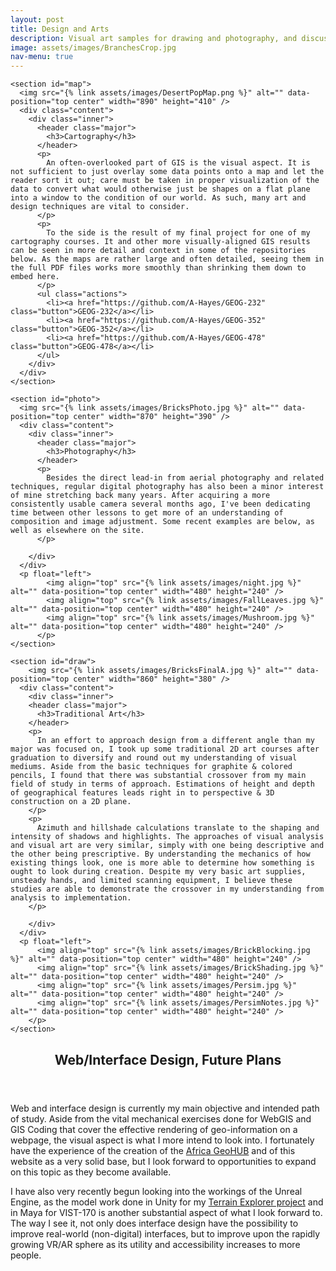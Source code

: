 ```yaml
---
layout: post
title: Design and Arts
description: Visual art samples for drawing and photography, and discussions on experience in other mediums.
image: assets/images/BranchesCrop.jpg
nav-menu: true
---
```


<style>
	img {
    max-width: 100%;
    object-fit: contain;
	}
</style>

<div id="main">

  <section id="items" class="spotlights">
  
    <section id="map">
      <img src="{% link assets/images/DesertPopMap.png %}" alt="" data-position="top center" width="890" height="410" />
      <div class="content">
        <div class="inner">
          <header class="major">
            <h3>Cartography</h3>
          </header>
          <p>
            An often-overlooked part of GIS is the visual aspect. It is not sufficient to just overlay some data points onto a map and let the reader sort it out; care must be taken in proper visualization of the data to convert what would otherwise just be shapes on a flat plane into a window to the condition of our world. As such, many art and design techniques are vital to consider. 
          </p>
          <p>
            To the side is the result of my final project for one of my cartography courses. It and other more visually-aligned GIS results can be seen in more detail and context in some of the repositories below. As the maps are rather large and often detailed, seeing them in the full PDF files works more smoothly than shrinking them down to embed here. 
          </p>
          <ul class="actions">
            <li><a href="https://github.com/A-Hayes/GEOG-232" class="button">GEOG-232</a></li>
            <li><a href="https://github.com/A-Hayes/GEOG-352" class="button">GEOG-352</a></li>
            <li><a href="https://github.com/A-Hayes/GEOG-478" class="button">GEOG-478</a></li>
          </ul>
        </div>
      </div>
    </section>
    
    <section id="photo">
      <img src="{% link assets/images/BricksPhoto.jpg %}" alt="" data-position="top center" width="870" height="390" />
      <div class="content">
        <div class="inner">
          <header class="major">
            <h3>Photography</h3>
          </header>
          <p>
            Besides the direct lead-in from aerial photography and related techniques, regular digital photography has also been a minor interest of mine stretching back many years. After acquiring a more consistently usable camera several months ago, I've been dedicating time between other lessons to get more of an understanding of composition and image adjustment. Some recent examples are below, as well as elsewhere on the site. 
          </p>
          
        </div>
      </div>
      <p float="left">
            <img align="top" src="{% link assets/images/night.jpg %}" alt="" data-position="top center" width="480" height="240" />
            <img align="top" src="{% link assets/images/FallLeaves.jpg %}" alt="" data-position="top center" width="480" height="240" />
            <img align="top" src="{% link assets/images/Mushroom.jpg %}" alt="" data-position="top center" width="480" height="240" />
          </p>
    </section>
    
    <section id="draw">
        <img src="{% link assets/images/BricksFinalA.jpg %}" alt="" data-position="top center" width="860" height="380" />
      <div class="content">
        <div class="inner">
        <header class="major">
          <h3>Traditional Art</h3>
        </header>
        <p>
          In an effort to approach design from a different angle than my major was focused on, I took up some traditional 2D art courses after graduation to diversify and round out my understanding of visual mediums. Aside from the basic techniques for graphite & colored pencils, I found that there was substantial crossover from my main field of study in terms of approach. Estimations of height and depth of geographical features leads right in to perspective & 3D construction on a 2D plane. 
        </p>
        <p>
          Azimuth and hillshade calculations translate to the shaping and intensity of shadows and highlights. The approaches of visual analysis and visual art are very similar, simply with one being descriptive and the other being prescriptive. By understanding the mechanics of how existing things look, one is more able to determine how something is ought to look during creation. Despite my very basic art supplies, unsteady hands, and limited scanning equipment, I believe these studies are able to demonstrate the crossover in my understanding from analysis to implementation. 
        </p>
        
        </div>
      </div>
      <p float="left">
          <img align="top" src="{% link assets/images/BrickBlocking.jpg %}" alt="" data-position="top center" width="480" height="240" />
          <img align="top" src="{% link assets/images/BrickShading.jpg %}" alt="" data-position="top center" width="480" height="240" />
          <img align="top" src="{% link assets/images/Persim.jpg %}" alt="" data-position="top center" width="480" height="240" />
          <img align="top" src="{% link assets/images/PersimNotes.jpg %}" alt="" data-position="top center" width="480" height="240" />
        </p>
    </section>
  
  </section>
  
  <section id="webinter">
    <div class="inner">
      <header class="major">
        <h2>Web/Interface Design, Future Plans</h2>
      </header>
      <p>
        Web and interface design is currently my main objective and intended path of study. Aside from the vital mechanical exercises done for WebGIS and GIS Coding that cover the effective rendering of geo-information on a webpage, the visual aspect is what I more intend to look into. I fortunately have the experience of the creation of the <a href="https://a-hayes.github.io/GISTech.html#geohub">Africa GeoHUB</a> and of this website as a very solid base, but I look forward to opportunities to expand on this topic as they become available.
      </p>
      <p>
        I have also very recently begun looking into the workings of the Unreal Engine, as the model work done in Unity for my <a href="https://a-hayes.github.io/GISTech.html#bridge">Terrain Explorer project</a> and in Maya for VIST-170 is another substantial aspect of what I look forward to. The way I see it, not only does interface design have the possibility to improve real-world (non-digital) interfaces, but to improve upon the rapidly growing VR/AR sphere as its utility and accessibility increases to more people. 
      </p>
    </div>
  </section>
  
</div>
